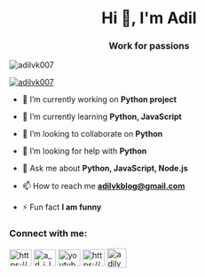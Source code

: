 <h1 align="center">Hi 👋, I'm Adil</h1>
<h3 align="center">Work for passions</h3>

<p align="left"> <img src="https://komarev.com/ghpvc/?username=adilvk007&label=Profile%20views&color=0e75b6&style=flat" alt="adilvk007" /> </p>

<p align="left"> <a href="https://github.com/ryo-ma/github-profile-trophy"><img src="https://github-profile-trophy.vercel.app/?username=adilvk007" alt="adilvk007" /></a> </p>

- 🔭 I’m currently working on **Python project**

- 🌱 I’m currently learning **Python, JavaScript**

- 👯 I’m looking to collaborate on **Python**

- 🤝 I’m looking for help with **Python**

- 💬 Ask me about **Python, JavaScript, Node.js**

- 📫 How to reach me **adilvkblog@gmail.com**

- ⚡ Fun fact **I am funny**

<h3 align="left">Connect with me:</h3>
<p align="left">
<a href="https://www.linkedin.com/in/muhammed-adil-7671a3231/" target="blank"><img align="center" src="https://raw.githubusercontent.com/rahuldkjain/github-profile-readme-generator/master/src/images/icons/Social/linked-in-alt.svg" alt="https://www.linkedin.com/in/muhammed-adil-7671a3231" height="30" width="40" /></a>
<a href="https://instagram.com/a_d_i_l_bin_azeeze" target="blank"><img align="center" src="https://raw.githubusercontent.com/rahuldkjain/github-profile-readme-generator/master/src/images/icons/Social/instagram.svg" alt="a_d_i_l_bin_azeez" height="30" width="40" /></a>
<a href="https://www.youtube.com/c/youtube.com/channel/ucnlxjdixr3tyz9axvrjoitw" target="blank"><img align="center" src="https://raw.githubusercontent.com/rahuldkjain/github-profile-readme-generator/master/src/images/icons/Social/youtube.svg" alt="youtube.com/channel/ucnlxjdixr3tyz9axvrjoitw" height="30" width="40" /></a>
<a href="https://discord.gg/https://discord.gg/kKW5wK8WdA" target="blank"><img align="center" src="https://raw.githubusercontent.com/rahuldkjain/github-profile-readme-generator/master/src/images/icons/Social/discord.svg" alt="https://discord.gg/kKW5wK8WdA" height="30" width="40" /></a>
<a href="adilvkvcl@gmail.com" target="blank"><img align="center" src="https://img.shields.io/static/v1?message=Gmail&logo=gmail&label=&color=D14836&logoColor=white&labelColor=&style=for-the-badge" height="35" alt="adilvkvcl@gmail.com"  />
</p>

